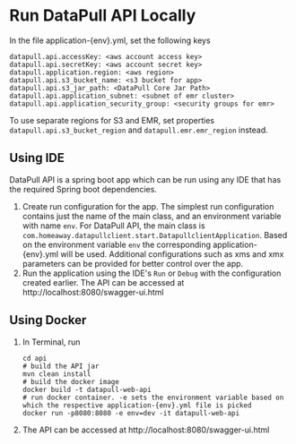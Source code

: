 # Run DataPull API Locally
In the file application-{env}.yml, set the following keys
```
datapull.api.accessKey: <aws account access key> 
datapull.api.secretKey: <aws account secret key>
datapull.application.region: <aws region> 
datapull.api.s3_bucket_name: <s3 bucket for app>
datapull.api.s3_jar_path: <DataPull Core Jar Path>
datapull.api.application_subnet: <subnet of emr cluster>
datapull.api.application_security_group: <security groups for emr>
```
To use separate regions for S3 and EMR,  set properties `datapull.api.s3_bucket_region` and `datapull.emr.emr_region` instead. 
## Using IDE
DataPull API is a spring boot app which can be run using any IDE that has the required Spring boot dependencies.
1. Create run configuration for the app. The simplest run configuration contains just the name of the main class, and an environment variable with name ```env```. For DataPull API, the main class is ```com.homeaway.datapullclient.start.DatapullclientApplication```. Based on the environment variable ```env``` the corresponding application-{env}.yml will be used. Additional configurations such as xms and xmx parameters can be provided for better control over the app.
1. Run the application using the IDE's `Run` or `Debug` with the configuration created earlier. The API can be accessed at http://localhost:8080/swagger-ui.html

## Using Docker
1. In Terminal, run
    ```
    cd api
    # build the API jar
    mvn clean install
    # build the docker image
    docker build -t datapull-web-api
    # run docker container. -e sets the environment variable based on which the respective application-{env}.yml file is picked
    docker run -p8080:8080 -e env=dev -it datapull-web-api
    ```
1. The API can be accessed at http://localhost:8080/swagger-ui.html